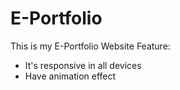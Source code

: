 # E-Portfolio
This is my E-Portfolio Website
Feature:
- It's responsive in all devices
- Have animation effect

